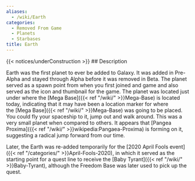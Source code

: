 ```yaml
---
aliases:
  - /wiki/Earth
categories:
  - Removed From Game
  - Planets
  - Starbases
title: Earth
---
```


{{< notices/underConstruction >}} ## Description

Earth was the first planet to ever be added to Galaxy. It was added in Pre-Alpha and stayed through Alpha before it was removed in Beta. The planet served as a spawn point from when you first joined and game and also served as the icon and thumbnail for the game. The planet was located just under where the [Mega Base]({{< ref "/wiki/" >}}Mega-Base) is located today, indicating that it may have been a location marker for where the [Mega Base]({{< ref "/wiki/" >}}Mega-Base) was going to be placed. You could fly your spaceship to it, jump out and walk around. This was a very small planet when compared to others. It appears that [Pangea Proxima]({{< ref "/wiki/" >}}wikipedia:Pangaea-Proxima) is forming on it, suggesting a radical jump forward from our time.

Later, the Earth was re-added temporarily for the [2020 April Fools event]({{< ref "/categories/" >}}April-Fools-2020), in which it served as the starting point for a quest line to receive the [Baby Tyrant]({{< ref "/wiki/" >}}Baby-Tyrant), although the Freedom Base was later used to pick up the quest.
